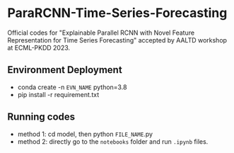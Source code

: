 # ParaRCNN-Time-Series-Forecasting
Official codes for "Explainable Parallel RCNN with Novel Feature Representation for Time Series Forecasting" accepted by AALTD workshop at ECML-PKDD 2023.

## Environment Deployment
- conda create -n `EVN_NAME` python=3.8
- pip install -r requirement.txt

## Running codes
- method 1: cd model, then python `FILE_NAME`.py
- method 2: directly go to the `notebooks` folder and run `.ipynb` files.

